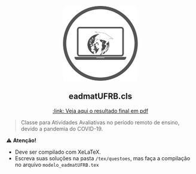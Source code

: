 <p align="center">
  <img
      width = "200px"
      align = "center"
      src   = "/figs/logo_eadmatUFRB.png"
      alt   = "Classe eadmatUFRB" 
  >
  <h2 align = "center">
      eadmatUFRB.cls
  </h2>
  <p align = "center">
      <a align = "center" href = "https://nbviewer.jupyter.org/github/icaro-freire/eadmatUFRB/blob/main/modelo_eadmatUFRB.pdf">
          :link: Veja aqui o resultado final em pdf 
      </a>
  </p>
</p>


> Classe para Atividades Avaliativas no período remoto de ensino, devido a pandemia do COVID-19.

:warning: **Atenção!**
 - Deve ser compilado com XeLaTeX.
 - Escreva suas soluções na pasta `/tex/questoes`, mas faça a compilação no arquivo `modelo_eadmatUFRB.tex`
